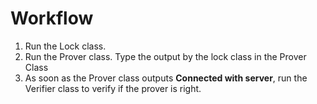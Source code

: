 # Workflow

1) Run the Lock class. 
2) Run the Prover class. Type the output by the lock class in the Prover Class
3) As soon as the Prover class outputs **Connected with server**, run the Verifier class to verify if the prover is right.
